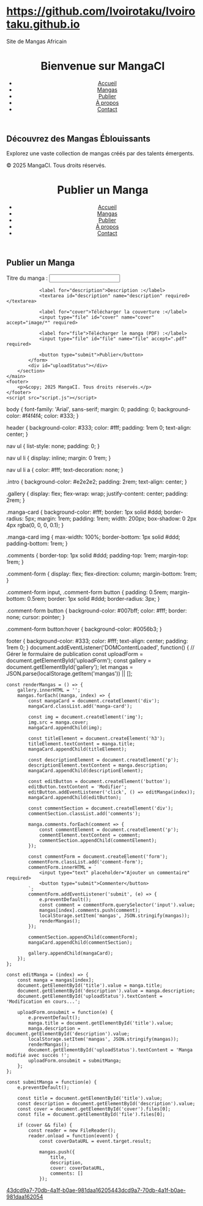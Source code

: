 # https://github.com/Ivoirotaku/Ivoirotaku.github.io
Site de Mangas Africain 
<!DOCTYPE html>
<html lang="fr">
<head>
    <meta charset="UTF-8">
    <meta name="viewport" content="width=device-width, initial-scale=1.0">
    <title>Accueil - MangaCI</title>
    <link rel="stylesheet" href="styles.css">
</head>
<body>
    <header>
        <h1>Bienvenue sur MangaCI</h1>
        <nav>
            <ul>
                <li><a href="index.html">Accueil</a></li>
                <li><a href="mangas.html">Mangas</a></li>
                <li><a href="post.html">Publier</a></li>
                <li><a href="about.html">À propos</a></li>
                <li><a href="contact.html">Contact</a></li>
            </ul>
        </nav>
    </header>
    <main>
        <section class="intro">
            <h2>Découvrez des Mangas Éblouissants</h2>
            <p>Explorez une vaste collection de mangas créés par des talents émergents.</p>
        </section>
        <section class="gallery" id="gallery">
            <!-- Les mangas seront ajoutés ici -->
        </section>
    </main>
    <footer>
        <p>&copy; 2025 MangaCI. Tous droits réservés.</p>
    </footer>
    <script src="script.js"></script>
</body>
</html>
<!DOCTYPE html>
<html lang="fr">
<head>
    <meta charset="UTF-8">
    <meta name="viewport" content="width=device-width, initial-scale=1.0">
    <title>Publier un Manga - MangaCI</title>
    <link rel="stylesheet" href="styles.css">
</head>
<body>
    <header>
        <h1>Publier un Manga</h1>
        <nav>
            <ul>
                <li><a href="index.html">Accueil</a></li>
                <li><a href="mangas.html">Mangas</a></li>
                <li><a href="post.html">Publier</a></li>
                <li><a href="about.html">À propos</a></li>
                <li><a href="contact.html">Contact</a></li>
            </ul>
        </nav>
    </header>
    <main>
        <section class="upload-manga">
            <h2>Publier un Manga</h2>
            <form id="uploadForm">
                <label for="title">Titre du manga :</label>
                <input type="text" id="title" name="title" required>
                
                <label for="description">Description :</label>
                <textarea id="description" name="description" required></textarea>
                
                <label for="cover">Télécharger la couverture :</label>
                <input type="file" id="cover" name="cover" accept="image/*" required>
                
                <label for="file">Télécharger le manga (PDF) :</label>
                <input type="file" id="file" name="file" accept=".pdf" required>
                
                <button type="submit">Publier</button>
            </form>
            <div id="uploadStatus"></div>
        </section>
    </main>
    <footer>
        <p>&copy; 2025 MangaCI. Tous droits réservés.</p>
    </footer>
    <script src="script.js"></script>
</body>
</html>
body {
    font-family: 'Arial', sans-serif;
    margin: 0;
    padding: 0;
    background-color: #f4f4f4;
    color: #333;
}

header {
    background-color: #333;
    color: #fff;
    padding: 1rem 0;
    text-align: center;
}

nav ul {
    list-style: none;
    padding: 0;
}

nav ul li {
    display: inline;
    margin: 0 1rem;
}

nav ul li a {
    color: #fff;
    text-decoration: none;
}

.intro {
    background-color: #e2e2e2;
    padding: 2rem;
    text-align: center;
}

.gallery {
    display: flex;
    flex-wrap: wrap;
    justify-content: center;
    padding: 2rem;
}

.manga-card {
    background-color: #fff;
    border: 1px solid #ddd;
    border-radius: 5px;
    margin: 1rem;
    padding: 1rem;
    width: 200px;
    box-shadow: 0 2px 4px rgba(0, 0, 0, 0.1);
}

.manga-card img {
    max-width: 100%;
    border-bottom: 1px solid #ddd;
    padding-bottom: 1rem;
}

.comments {
    border-top: 1px solid #ddd;
    padding-top: 1rem;
    margin-top: 1rem;
}

.comment-form {
    display: flex;
    flex-direction: column;
    margin-bottom: 1rem;
}

.comment-form input, .comment-form button {
    padding: 0.5rem;
    margin-bottom: 0.5rem;
    border: 1px solid #ddd;
    border-radius: 3px;
}

.comment-form button {
    background-color: #007bff;
    color: #fff;
    border: none;
    cursor: pointer;
}

.comment-form button:hover {
    background-color: #0056b3;
}

footer {
    background-color: #333;
    color: #fff;
    text-align: center;
    padding: 1rem 0;
}
document.addEventListener('DOMContentLoaded', function() {
    // Gérer le formulaire de publication
    const uploadForm = document.getElementById('uploadForm');
    const gallery = document.getElementById('gallery');
    let mangas = JSON.parse(localStorage.getItem('mangas')) || [];

    const renderMangas = () => {
        gallery.innerHTML = '';
        mangas.forEach((manga, index) => {
            const mangaCard = document.createElement('div');
            mangaCard.classList.add('manga-card');

            const img = document.createElement('img');
            img.src = manga.cover;
            mangaCard.appendChild(img);

            const titleElement = document.createElement('h3');
            titleElement.textContent = manga.title;
            mangaCard.appendChild(titleElement);

            const descriptionElement = document.createElement('p');
            descriptionElement.textContent = manga.description;
            mangaCard.appendChild(descriptionElement);

            const editButton = document.createElement('button');
            editButton.textContent = 'Modifier';
            editButton.addEventListener('click', () => editManga(index));
            mangaCard.appendChild(editButton);

            const commentSection = document.createElement('div');
            commentSection.classList.add('comments');
            
            manga.comments.forEach(comment => {
                const commentElement = document.createElement('p');
                commentElement.textContent = comment;
                commentSection.appendChild(commentElement);
            });

            const commentForm = document.createElement('form');
            commentForm.classList.add('comment-form');
            commentForm.innerHTML = `
                <input type="text" placeholder="Ajouter un commentaire" required>
                <button type="submit">Commenter</button>
            `;
            commentForm.addEventListener('submit', (e) => {
                e.preventDefault();
                const comment = commentForm.querySelector('input').value;
                mangas[index].comments.push(comment);
                localStorage.setItem('mangas', JSON.stringify(mangas));
                renderMangas();
            });
            
            commentSection.appendChild(commentForm);
            mangaCard.appendChild(commentSection);

            gallery.appendChild(mangaCard);
        });
    };

    const editManga = (index) => {
        const manga = mangas[index];
        document.getElementById('title').value = manga.title;
        document.getElementById('description').value = manga.description;
        document.getElementById('uploadStatus').textContent = 'Modification en cours...';

        uploadForm.onsubmit = function(e) {
            e.preventDefault();
            manga.title = document.getElementById('title').value;
            manga.description = document.getElementById('description').value;
            localStorage.setItem('mangas', JSON.stringify(mangas));
            renderMangas();
            document.getElementById('uploadStatus').textContent = 'Manga modifié avec succès !';
            uploadForm.onsubmit = submitManga;
        };
    };

    const submitManga = function(e) {
        e.preventDefault();

        const title = document.getElementById('title').value;
        const description = document.getElementById('description').value;
        const cover = document.getElementById('cover').files[0];
        const file = document.getElementById('file').files[0];

        if (cover && file) {
            const reader = new FileReader();
            reader.onload = function(event) {
                const coverDataURL = event.target.result;

                mangas.push({
                    title,
                    description,
                    cover: coverDataURL,
                    comments: []
                });
[43dcd9a7-70db-4a1f-b0ae-981daa162054](https://github.com/js202005082300/Aide-m-moires/tree/c85c562d508c68fa086972462338ed773a25c8ac/JavaScript%2Fcours%2F002_hello_world%2Fnote.md?citationMarker=43dcd9a7-70db-4a1f-b0ae-981daa162054 "1")[43dcd9a7-70db-4a1f-b0ae-981daa162054](https://github.com/aminechourou/teamleap/tree/6dd62aa770710ac5b28a1b603f513b2bd08b4502/StrongNutrition2%2Fviews%2Fcozastore_2%2Fcozastore%2Fproduct-detail1.php?citationMarker=43dcd9a7-70db-4a1f-b0ae-981daa162054 "2")